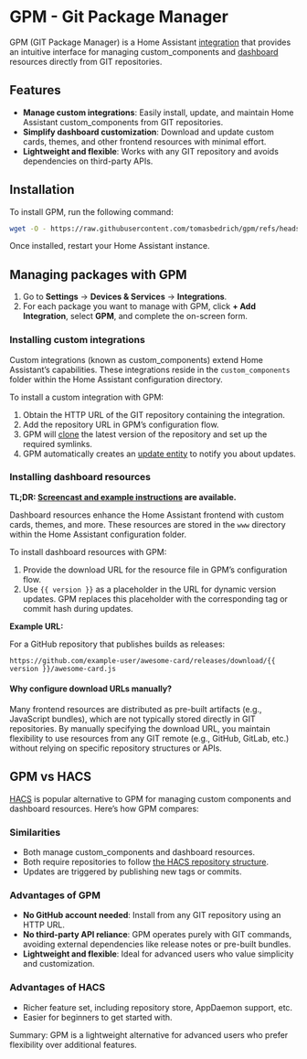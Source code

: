# GPM - Git Package Manager

GPM (GIT Package Manager) is a Home Assistant [integration](https://www.home-assistant.io/docs/glossary/#custom-integration) that provides an intuitive interface for managing custom_components and [dashboard](https://www.home-assistant.io/dashboards) resources directly from GIT repositories.

## Features

- **Manage custom integrations**: Easily install, update, and maintain Home Assistant custom_components from GIT repositories.
- **Simplify dashboard customization**: Download and update custom cards, themes, and other frontend resources with minimal effort.
- **Lightweight and flexible**: Works with any GIT repository and avoids dependencies on third-party APIs.

## Installation

To install GPM, run the following command:

```bash
wget -O - https://raw.githubusercontent.com/tomasbedrich/gpm/refs/heads/main/install/install.sh | bash -
```

Once installed, restart your Home Assistant instance.


## Managing packages with GPM

1. Go to **Settings** -> **Devices & Services** -> **Integrations**.
2. For each package you want to manage with GPM, click **+ Add Integration**, select **GPM**, and complete the on-screen form.


### Installing custom integrations

Custom integrations (known as custom_components) extend Home Assistant’s capabilities. These integrations reside in the `custom_components` folder within the Home Assistant configuration directory.

To install a custom integration with GPM:

1. Obtain the HTTP URL of the GIT repository containing the integration.
2. Add the repository URL in GPM’s configuration flow.
3. GPM will [clone](https://git-scm.com/docs/git-clone) the latest version of the repository and set up the required symlinks.
4. GPM automatically creates an [update entity](https://www.home-assistant.io/integrations/update/) to notify you about updates.

### Installing dashboard resources

**TL;DR: [Screencast and example instructions](https://github.com/tomasbedrich/gpm/wiki/How-to:-installing-dashboard-resource) are available.**

Dashboard resources enhance the Home Assistant frontend with custom cards, themes, and more. These resources are stored in the `www` directory within the Home Assistant configuration folder.

To install dashboard resources with GPM:

1. Provide the download URL for the resource file in GPM’s configuration flow.
2. Use `{{ version }}` as a placeholder in the URL for dynamic version updates. GPM replaces this placeholder with the corresponding tag or commit hash during updates.

**Example URL:**

For a GitHub repository that publishes builds as releases:

```
https://github.com/example-user/awesome-card/releases/download/{{ version }}/awesome-card.js
```

#### Why configure download URLs manually?

Many frontend resources are distributed as pre-built artifacts (e.g., JavaScript bundles), which are not typically stored directly in GIT repositories. By manually specifying the download URL, you maintain flexibility to use resources from any GIT remote (e.g., GitHub, GitLab, etc.) without relying on specific repository structures or APIs.


## GPM vs HACS

[HACS](https://hacs.xyz/) is popular alternative to GPM for managing custom components and dashboard resources. Here’s how GPM compares:

### Similarities

- Both manage custom_components and dashboard resources.
- Both require repositories to follow [the HACS repository structure](https://hacs.xyz/docs/publish/integration/).
- Updates are triggered by publishing new tags or commits.

### Advantages of GPM

- **No GitHub account needed**: Install from any GIT repository using an HTTP URL.
- **No third-party API reliance**: GPM operates purely with GIT commands, avoiding external dependencies like release notes or pre-built bundles.
- **Lightweight and flexible**: Ideal for advanced users who value simplicity and customization.

### Advantages of HACS

- Richer feature set, including repository store, AppDaemon support, etc.
- Easier for beginners to get started with.

Summary: GPM is a lightweight alternative for advanced users who prefer flexibility over additional features.
